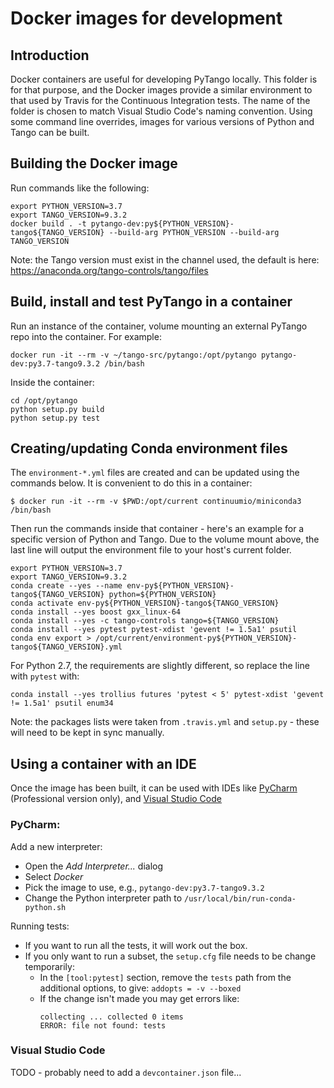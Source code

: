# Docker images for development

## Introduction

Docker containers are useful for developing PyTango locally.  This folder is for that purpose, and
the Docker images provide a similar environment to that used by Travis for the Continuous Integration
tests.  The name of the folder is chosen to match Visual Studio Code's naming convention.
Using some command line overrides, images for various versions of Python and Tango can be built.

## Building the Docker image

Run commands like the following:

```shell script
export PYTHON_VERSION=3.7
export TANGO_VERSION=9.3.2
docker build . -t pytango-dev:py${PYTHON_VERSION}-tango${TANGO_VERSION} --build-arg PYTHON_VERSION --build-arg TANGO_VERSION
```

Note: the Tango version must exist in the channel used, the default is here:
https://anaconda.org/tango-controls/tango/files

## Build, install and test PyTango in a container

Run an instance of the container, volume mounting an external PyTango repo into the container.  For example:
```shell script
docker run -it --rm -v ~/tango-src/pytango:/opt/pytango pytango-dev:py3.7-tango9.3.2 /bin/bash
```

Inside the container:
```shell script
cd /opt/pytango
python setup.py build
python setup.py test
```

## Creating/updating Conda environment files

The `environment-*.yml` files are created and can be updated using the commands below.
It is convenient to do this in a container:
 ```shell script
$ docker run -it --rm -v $PWD:/opt/current continuumio/miniconda3 /bin/bash
```

Then run the commands inside that container - here's an example for a specific version of Python and Tango.
Due to the volume mount above, the last line will output the environment file to your host's current folder.
```shell script
export PYTHON_VERSION=3.7
export TANGO_VERSION=9.3.2
conda create --yes --name env-py${PYTHON_VERSION}-tango${TANGO_VERSION} python=${PYTHON_VERSION}
conda activate env-py${PYTHON_VERSION}-tango${TANGO_VERSION}
conda install --yes boost gxx_linux-64
conda install --yes -c tango-controls tango=${TANGO_VERSION}
conda install --yes pytest pytest-xdist 'gevent != 1.5a1' psutil
conda env export > /opt/current/environment-py${PYTHON_VERSION}-tango${TANGO_VERSION}.yml
```

For Python 2.7, the requirements are slightly different, so replace the line with `pytest` with:
```shell script
conda install --yes trollius futures 'pytest < 5' pytest-xdist 'gevent != 1.5a1' psutil enum34
```

Note:  the packages lists were taken from `.travis.yml` and `setup.py` - these will need
to be kept in sync manually.

## Using a container with an IDE

Once the image has been built, it can be used with IDEs like
[PyCharm](https://www.jetbrains.com/help/pycharm/using-docker-as-a-remote-interpreter.html#config-docker)
(Professional version only), and
[Visual Studio Code](https://code.visualstudio.com/docs/remote/containers)

### PyCharm:
Add a new interpreter:
- Open the _Add Interpreter..._ dialog
- Select _Docker_
- Pick the image to use, e.g., `pytango-dev:py3.7-tango9.3.2`
- Change the Python interpreter path to `/usr/local/bin/run-conda-python.sh`

Running tests:
- If you want to run all the tests, it will work out the box.
- If you only want to run a subset, the `setup.cfg` file needs to be change temporarily:
  - In the `[tool:pytest]` section, remove the `tests` path from the additional options, to give:
     `addopts = -v --boxed`
  - If the change isn't made you may get errors like:
    ```
    collecting ... collected 0 items
    ERROR: file not found: tests
    ```

### Visual Studio Code
TODO - probably need to add a `devcontainer.json` file...
